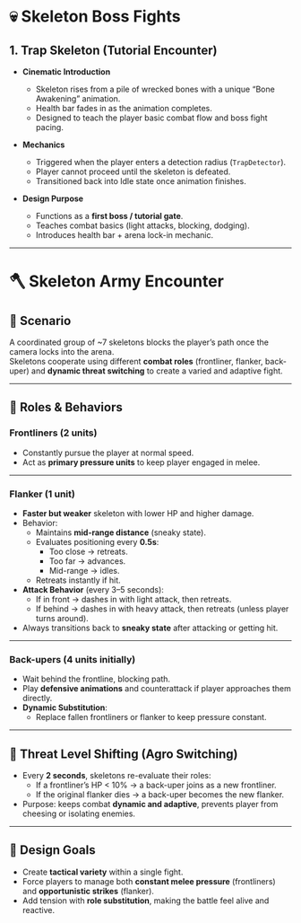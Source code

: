 # 💀 Skeleton Boss Fights

## 1. Trap Skeleton (Tutorial Encounter)
- **Cinematic Introduction**  
  - Skeleton rises from a pile of wrecked bones with a unique “Bone Awakening” animation.  
  - Health bar fades in as the animation completes.  
  - Designed to teach the player basic combat flow and boss fight pacing.  

- **Mechanics**  
  - Triggered when the player enters a detection radius (`TrapDetector`).  
  - Player cannot proceed until the skeleton is defeated.  
  - Transitioned back into Idle state once animation finishes.  

- **Design Purpose**  
  - Functions as a **first boss / tutorial gate**.  
  - Teaches combat basics (light attacks, blocking, dodging).  
  - Introduces health bar + arena lock-in mechanic.  

---

# 🪓 Skeleton Army Encounter

## 📖 Scenario
A coordinated group of ~7 skeletons blocks the player’s path once the camera locks into the arena.  
Skeletons cooperate using different **combat roles** (frontliner, flanker, back-uper) and **dynamic threat switching** to create a varied and adaptive fight.  

---

## 👥 Roles & Behaviors

### **Frontliners (2 units)**
- Constantly pursue the player at normal speed.  
- Act as **primary pressure units** to keep player engaged in melee.  

---

### **Flanker (1 unit)**
- **Faster but weaker** skeleton with lower HP and higher damage.  
- Behavior:  
  - Maintains **mid-range distance** (sneaky state).  
  - Evaluates positioning every **0.5s**:  
    - Too close → retreats.  
    - Too far → advances.  
    - Mid-range → idles.  
  - Retreats instantly if hit.  
- **Attack Behavior** (every 3–5 seconds):  
  - If in front → dashes in with light attack, then retreats.  
  - If behind → dashes in with heavy attack, then retreats (unless player turns around).  
- Always transitions back to **sneaky state** after attacking or getting hit.  

---

### **Back-upers (4 units initially)**
- Wait behind the frontline, blocking path.  
- Play **defensive animations** and counterattack if player approaches them directly.  
- **Dynamic Substitution**:  
  - Replace fallen frontliners or flanker to keep pressure constant.  

---

## 🔄 Threat Level Shifting (Agro Switching)
- Every **2 seconds**, skeletons re-evaluate their roles:  
  - If a frontliner’s HP < 10% → a back-uper joins as a new frontliner.  
  - If the original flanker dies → a back-uper becomes the new flanker.  
- Purpose: keeps combat **dynamic and adaptive**, prevents player from cheesing or isolating enemies.  

---

## 🎯 Design Goals
- Create **tactical variety** within a single fight.  
- Force players to manage both **constant melee pressure** (frontliners) and **opportunistic strikes** (flanker).  
- Add tension with **role substitution**, making the battle feel alive and reactive.  
